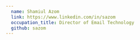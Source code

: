 ```yaml
---
  name: Shamiul Azom
  link: https://www.linkedin.com/in/sazom
  occupation_title: Director of Email Technology
  github: sazom
---
```

